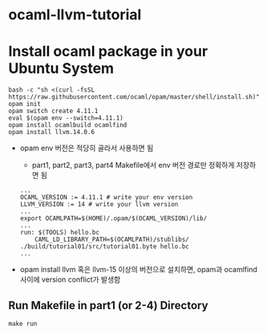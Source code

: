 # ocaml-llvm-tutorial

# Install ocaml package in your Ubuntu System
```
bash -c "sh <(curl -fsSL https://raw.githubusercontent.com/ocaml/opam/master/shell/install.sh)"
opam init
opam switch create 4.11.1
eval $(opam env --switch=4.11.1)
opam install ocamlbuild ocamlfind
opam install llvm.14.0.6
```
- opam env 버전은 적당히 골라서 사용하면 됨
    - part1, part2, part3, part4 Makefile에서 env 버전 경로만 정확하게 저장하면 됨

    ```
    ...
    OCAML_VERSION := 4.11.1 # write your env version
    LLVM_VERSION := 14 # write your llvm version
    ...
    export OCAMLPATH=$(HOME)/.opam/$(OCAML_VERSION)/lib/
    ...
    run: $(TOOLS) hello.bc
	    CAML_LD_LIBRARY_PATH=$(OCAMLPATH)/stublibs/ ./build/tutorial01/src/tutorial01.byte hello.bc
    ...
    ```

- opam install llvm 혹은 llvm-15 이상의 버전으로 설치하면, opam과 ocamlfind 사이에 version conflict가 발생함

## Run Makefile in part1 (or 2-4) Directory

```
make run
```